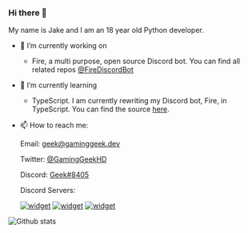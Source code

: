 ### Hi there 👋

My name is Jake and I am an 18 year old Python developer.

- 🔭 I’m currently working on
  * Fire, a multi purpose, open source Discord bot. You can find all related repos [@FireDiscordBot](https://github.com/FireDiscordBot)

- 🌱 I’m currently learning
  * TypeScript. I am currently rewriting my Discord bot, Fire, in TypeScript. You can find the source [here](https://github.com/FireDiscordBot/bot/tree/rewrite/typescript).
  
- 📫 How to reach me:

  Email: geek@gaminggeek.dev
  
  Twitter: [@GamingGeekHD](https://twitter.com/gaminggeekhd)
  
  Discord: [Geek#8405](https://discord.com/users/287698408855044097)
  
  Discord Servers:
  
  [![widget](https://inv.wtf/widget/fire)](https://inv.wtf/fire)
  [![widget](https://inv.wtf/widget/😳)](https://inv.wtf/😳)
  [![widget](https://inv.wtf/widget/🐵)](https://inv.wtf/🐵)
  
![Github stats](https://github-readme-stats.vercel.app/api?username=GamingGeek&theme=blue-green&count_private=true&hide_border=true&line_height=25)
